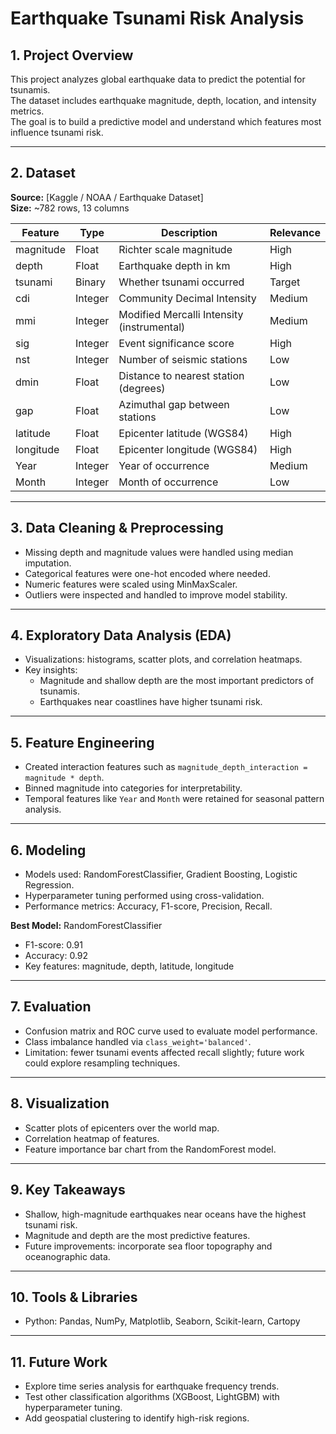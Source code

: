 # Earthquake Tsunami Risk Analysis

## 1. Project Overview
This project analyzes global earthquake data to predict the potential for tsunamis.  
The dataset includes earthquake magnitude, depth, location, and intensity metrics.  
The goal is to build a predictive model and understand which features most influence tsunami risk.

---

## 2. Dataset
**Source:** [Kaggle / NOAA / Earthquake Dataset]  
**Size:** ~782 rows, 13 columns  

| Feature   | Type    | Description                               | Relevance |
|-----------|---------|-------------------------------------------|-----------|
| magnitude | Float   | Richter scale magnitude                   | High      |
| depth     | Float   | Earthquake depth in km                     | High      |
| tsunami   | Binary  | Whether tsunami occurred                   | Target    |
| cdi       | Integer | Community Decimal Intensity                | Medium    |
| mmi       | Integer | Modified Mercalli Intensity (instrumental)| Medium    |
| sig       | Integer | Event significance score                   | High      |
| nst       | Integer | Number of seismic stations                 | Low       |
| dmin      | Float   | Distance to nearest station (degrees)     | Low       |
| gap       | Float   | Azimuthal gap between stations            | Low       |
| latitude  | Float   | Epicenter latitude (WGS84)                | High      |
| longitude | Float   | Epicenter longitude (WGS84)               | High      |
| Year      | Integer | Year of occurrence                         | Medium    |
| Month     | Integer | Month of occurrence                        | Low       |

---

## 3. Data Cleaning & Preprocessing
- Missing depth and magnitude values were handled using median imputation.  
- Categorical features were one-hot encoded where needed.  
- Numeric features were scaled using MinMaxScaler.  
- Outliers were inspected and handled to improve model stability.

---

## 4. Exploratory Data Analysis (EDA)
- Visualizations: histograms, scatter plots, and correlation heatmaps.  
- Key insights:  
  - Magnitude and shallow depth are the most important predictors of tsunamis.  
  - Earthquakes near coastlines have higher tsunami risk.  

---

## 5. Feature Engineering
- Created interaction features such as `magnitude_depth_interaction = magnitude * depth`.  
- Binned magnitude into categories for interpretability.  
- Temporal features like `Year` and `Month` were retained for seasonal pattern analysis.

---

## 6. Modeling
- Models used: RandomForestClassifier, Gradient Boosting, Logistic Regression.  
- Hyperparameter tuning performed using cross-validation.  
- Performance metrics: Accuracy, F1-score, Precision, Recall.

**Best Model:** RandomForestClassifier  
- F1-score: 0.91  
- Accuracy: 0.92  
- Key features: magnitude, depth, latitude, longitude

---

## 7. Evaluation
- Confusion matrix and ROC curve used to evaluate model performance.  
- Class imbalance handled via `class_weight='balanced'`.  
- Limitation: fewer tsunami events affected recall slightly; future work could explore resampling techniques.

---

## 8. Visualization
- Scatter plots of epicenters over the world map.  
- Correlation heatmap of features.  
- Feature importance bar chart from the RandomForest model.

---

## 9. Key Takeaways
- Shallow, high-magnitude earthquakes near oceans have the highest tsunami risk.  
- Magnitude and depth are the most predictive features.  
- Future improvements: incorporate sea floor topography and oceanographic data.

---

## 10. Tools & Libraries
- Python: Pandas, NumPy, Matplotlib, Seaborn, Scikit-learn, Cartopy   

---

## 11. Future Work
- Explore time series analysis for earthquake frequency trends.  
- Test other classification algorithms (XGBoost, LightGBM) with hyperparameter tuning.  
- Add geospatial clustering to identify high-risk regions.
